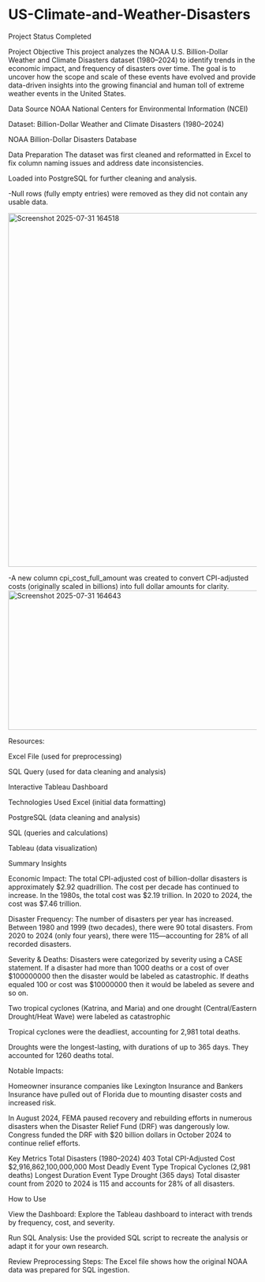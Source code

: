 # US-Climate-and-Weather-Disasters
Project Status
Completed

Project Objective
This project analyzes the NOAA U.S. Billion-Dollar Weather and Climate Disasters dataset (1980–2024) to identify trends in the economic impact, and frequency of disasters over time. The goal is to uncover how the scope and scale of these events have evolved and provide data-driven insights into the growing financial and human toll of extreme weather events in the United States.

Data Source
NOAA National Centers for Environmental Information (NCEI)

Dataset: Billion-Dollar Weather and Climate Disasters (1980–2024)

NOAA Billion-Dollar Disasters Database

Data Preparation
The dataset was first cleaned and reformatted in Excel to fix column naming issues and address date inconsistencies.

Loaded into PostgreSQL for further cleaning and analysis.

  -Null rows (fully empty entries) were removed as they did not contain any usable data.
  
<img width="751" height="718" alt="Screenshot 2025-07-31 164518" src="https://github.com/user-attachments/assets/48fafc9d-142d-4125-8355-4b6114ee9bd8" />


  -A new column cpi_cost_full_amount was created to convert CPI-adjusted costs (originally scaled in billions) into full dollar amounts for clarity.
  <img width="1431" height="283" alt="Screenshot 2025-07-31 164643" src="https://github.com/user-attachments/assets/4049a84a-57cd-4462-831c-9439c19a9558" />

Resources:

Excel File (used for preprocessing)

SQL Query (used for data cleaning and analysis)

Interactive Tableau Dashboard

Technologies Used
Excel (initial data formatting)

PostgreSQL (data cleaning and analysis)

SQL (queries and calculations)

Tableau (data visualization)

Summary Insights

Economic Impact:
The total CPI-adjusted cost of billion-dollar disasters is approximately $2.92 quadrillion. The cost per decade has continued to increase. In the 1980s, the total cost was $2.19 trillion. In 2020 to 2024, the cost was $7.46 trillion.

Disaster Frequency:
The number of disasters per year has increased. Between 1980 and 1999 (two decades), there were 90 total disasters. From 2020 to 2024 (only four years), there were 115—accounting for 28% of all recorded disasters.

Severity & Deaths:
Disasters were categorized by severity using a CASE statement. If a disaster had more than 1000 deaths or a cost of over $100000000 then the disaster would be labeled as catastrophic. If deaths equaled 100 or cost was $10000000 then it would be labeled as severe and so on.

Two tropical cyclones (Katrina, and Maria) and one drought (Central/Eastern Drought/Heat Wave) were labeled as catastrophic 

Tropical cyclones were the deadliest, accounting for 2,981 total deaths.

Droughts were the longest-lasting, with durations of up to 365 days. They accounted for 1260 deaths total.

Notable Impacts:

Homeowner insurance companies like Lexington Insurance and Bankers Insurance have pulled out of Florida due to mounting disaster costs and increased risk.

In August 2024, FEMA paused recovery and rebuilding efforts in numerous disasters when the Disaster Relief Fund (DRF) was dangerously low. Congress funded the DRF with $20 billion dollars in October 2024 to continue relief efforts.

Key Metrics
Total Disasters (1980–2024)	403
Total CPI-Adjusted Cost	$2,916,862,100,000,000
Most Deadly Event Type	Tropical Cyclones (2,981 deaths)
Longest Duration Event Type	Drought (365 days)
Total disaster count from 2020 to 2024 is 115 and accounts for 28% of all disasters.

How to Use

View the Dashboard: Explore the Tableau dashboard to interact with trends by frequency, cost, and severity.

Run SQL Analysis: Use the provided SQL script to recreate the analysis or adapt it for your own research.

Review Preprocessing Steps: The Excel file shows how the original NOAA data was prepared for SQL ingestion.

